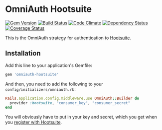 # OmniAuth Hootsuite

[![Gem Version](https://badge.fury.io/rb/omniauth-hootsuite.png)](http://badge.fury.io/rb/omniauth-hootsuite)
[![Build Status](https://travis-ci.org/hypemarks/omniauth-hootsuite.png?branch=master)](https://travis-ci.org/hypemarks/omniauth-hootsuite)
[![Code Climate](https://codeclimate.com/github/hypemarks/omniauth-hootsuite.png)](https://codeclimate.com/github/hypemarks/omniauth-hootsuite)
[![Dependency Status](https://gemnasium.com/hypemarks/omniauth-hootsuite.png)](https://gemnasium.com/hypemarks/omniauth-hootsuite)
[![Coverage Status](https://coveralls.io/repos/hypemarks/omniauth-hootsuite/badge.png?branch=master)](https://coveralls.io/r/hypemarks/omniauth-hootsuite?branch=master)

This is the OmniAuth strategy for authentication to [Hootsuite](https://hootsuite.com).

## Installation

Add this line to your application's Gemfile:

```ruby
gem 'omniauth-hootsuite'
```

And then, you need to add the following to your `config/initializers/omniauth.rb`:

```ruby
Rails.application.config.middleware.use OmniAuth::Builder do
  provider :hootsuite, "consumer_key", "consumer_secret"
end
```

You will obviously have to put in your key and secret, which you get when you [register with Hootsuite](https://developer.hootsuite.com).
